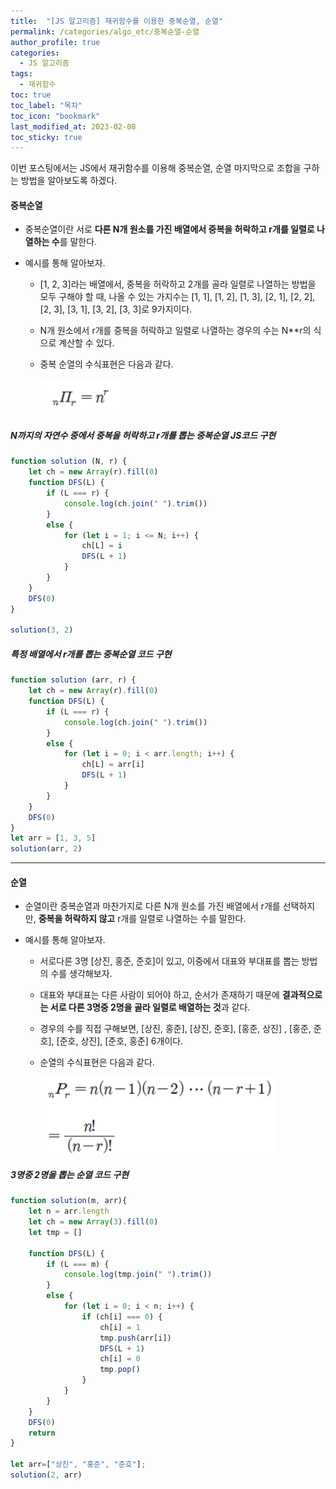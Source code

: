 ```yaml
---
title:  "[JS 알고리즘] 재귀함수를 이용한 중복순열, 순열"
permalink: /categories/algo_etc/중복순열-순열
author_profile: true
categories:
  - JS 알고리즘
tags:
  - 재귀함수
toc: true
toc_label: "목차"
toc_icon: "bookmark"
last_modified_at: 2023-02-08
toc_sticky: true 
---
```


 이번 포스팅에서는 JS에서 재귀함수를 이용해 중복순열, 순열 마지막으로 조합을 구하는 방법을 알아보도록 하겠다.



#### 중복순열

- 중복순열이란 서로 **다른 N개 원소를 가진 배열에서 중복을 허락하고 r개를 일렬로 나열하는 수**를 말한다.

- 예시를 통해 알아보자.

  - [1, 2, 3]라는 배열에서, 중복을 허락하고 2개를 골라 일렬로 나열하는 방법을 모두 구해야 할 때, 나올 수 있는 가지수는 [1, 1], [1, 2], [1, 3], [2, 1], [2, 2], [2, 3], [3, 1], [3, 2], [3, 3]로 9가지이다.

  - N개 원소에서 r개를 중복을 허락하고 일렬로 나열하는 경우의 수는 N**r의 식으로 계산할 수 있다.

  - 중복 순열의 수식표현은 다음과 같다.

    ![image-20230208152213772](../../assets/images/image-20230208152213772.png)



##### N까지의 자연수 중에서 중복을 허락하고 r개를 뽑는 중복순열 JS코드 구현

```javascript
function solution (N, r) {
    let ch = new Array(r).fill(0)
    function DFS(L) {
        if (L === r) {
            console.log(ch.join(" ").trim())
        }
        else {
            for (let i = 1; i <= N; i++) {
                ch[L] = i
                DFS(L + 1)
            }
        }
    }
    DFS(0)
}

solution(3, 2)
```



##### 특정 배열에서 r개를 뽑는 중복순열 코드 구현

```javascript
function solution (arr, r) {
    let ch = new Array(r).fill(0)
    function DFS(L) {
        if (L === r) {
            console.log(ch.join(" ").trim())
        }
        else {
            for (let i = 0; i < arr.length; i++) {
                ch[L] = arr[i]
                DFS(L + 1)
            }
        }
    }
    DFS(0)
}
let arr = [1, 3, 5]
solution(arr, 2)
```

----



#### 순열

- 순열이란 중복순열과 마찬가지로 다른 N개 원소를 가진 배열에서 r개를 선택하지만, **중복을 허락하지 않고** r개를 일렬로 나열하는 수를 말한다.

- 예시를 통해 알아보자.

  - 서로다른 3명 [상진, 홍준, 준호]이 있고, 이중에서 대표와 부대표를 뽑는 방법의 수를 생각해보자. 

  - 대표와 부대표는 다른 사람이 되어야 하고, 순서가 존재하기 때문에 **결과적으로는 서로 다른 3명중 2명을 골라 일렬로 배열하는 것**과 같다.

  - 경우의 수를 직접 구해보면, [상진, 홍준], [상진, 준호], [홍준, 상진] , [홍준, 준호],  [준호, 상진], [준호, 홍준] 6개이다.

  - 순열의 수식표현은 다음과 같다.

    ![image-20230208152311007](../../assets/images/image-20230208152311007.png)



##### 3명중 2명을 뽑는 순열 코드 구현

```javascript
function solution(m, arr){ 
    let n = arr.length
    let ch = new Array(3).fill(0)
    let tmp = []
    
    function DFS(L) {
        if (L === m) {
            console.log(tmp.join(" ").trim())
        }
        else {
            for (let i = 0; i < n; i++) {
                if (ch[i] === 0) {
                    ch[i] = 1
                    tmp.push(arr[i])
                    DFS(L + 1)
                    ch[i] = 0
                    tmp.pop()
                }
            }
        }
    }
    DFS(0)
    return
}

let arr=["상진", "홍준", "준호"];
solution(2, arr)
```

